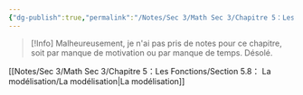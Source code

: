 ```yaml
---
{"dg-publish":true,"permalink":"/Notes/Sec 3/Math Sec 3/Chapitre 5：Les Fonctions/Section 5.8： La modélisation/"}
---
```


>[!Info] Malheureusement, je n'ai pas pris de notes pour ce chapitre, soit par manque de motivation ou par manque de temps. Désolé.

[[Notes/Sec 3/Math Sec 3/Chapitre 5：Les Fonctions/Section 5.8： La modélisation/La modélisation\|La modélisation]]
